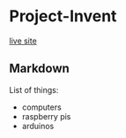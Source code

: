# Project-Invent

[live site](https://leemirsky.github.io/Project-Invent/)



## Markdown

List of things:
- computers
- raspberry pis
- arduinos


